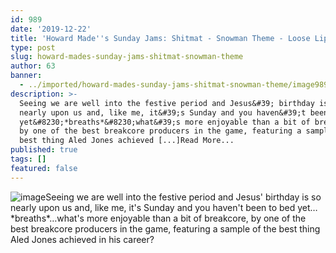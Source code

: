 ```yaml
---
id: 989
date: '2019-12-22'
title: 'Howard Made''s Sunday Jams: Shitmat - Snowman Theme - Loose Lips'
type: post
slug: howard-mades-sunday-jams-shitmat-snowman-theme
author: 63
banner:
  - ../imported/howard-mades-sunday-jams-shitmat-snowman-theme/image989.jpeg
description: >-
  Seeing we are well into the festive period and Jesus&#39; birthday is so
  nearly upon us and, like me, it&#39;s Sunday and you haven&#39;t been to bed
  yet&#8230;*breaths*&#8230;what&#39;s more enjoyable than a bit of breakcore,
  by one of the best breakcore producers in the game, featuring a sample of the
  best thing Aled Jones achieved [...]Read More...
published: true
tags: []
featured: false
---
```

![image](../../imported/howard-mades-sunday-jams-shitmat-snowman-theme/image989.jpeg)Seeing we are well into the festive period and Jesus' birthday is so nearly upon us and, like me, it's Sunday and you haven't been to bed yet…\*breaths\*…what's more enjoyable than a bit of breakcore, by one of the best breakcore producers in the game, featuring a sample of the best thing Aled Jones achieved in his career?